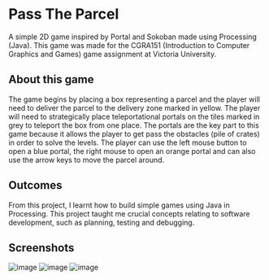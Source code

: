 # Pass The Parcel
A simple 2D game inspired by Portal and Sokoban made using Processing (Java). This game was made for the CGRA151 (Introduction to Computer Graphics and Games) game assignment at Victoria University.

## About this game
The game begins by placing a box representing a parcel and the player will need to deliver the parcel to the delivery zone marked in yellow. The player will need to strategically place teleportational portals on the tiles marked in grey to teleport the box from one place. The portals are the key part to this game because it allows the player to get pass the obstacles (pile of crates) in order to solve the levels. The player can use the left mouse button to open a blue portal, the right mouse to open an orange portal and can also use the arrow keys to move the parcel around.

## Outcomes
From this project, I learnt how to build simple games using Java in Processing. This project taught me crucial concepts relating to software development, such as planning, testing and debugging.

## Screenshots
![image](https://user-images.githubusercontent.com/60588144/187094637-50424140-ffa1-48e3-88a1-764e1b11d486.png)
![image](https://user-images.githubusercontent.com/60588144/187094653-c6f341f3-98e0-4d61-9db9-5a0518c2da2b.png)
![image](https://user-images.githubusercontent.com/60588144/187094670-fc81b272-426f-42bc-b412-bdc974d91748.png)

